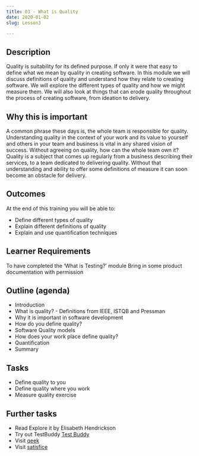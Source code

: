 ```yaml
---
title: 03 - What is Quality
date: 2020-01-02
slug: Lesson3

---
```

## Description

Quality is suitability for its defined purpose. If only it were that easy to define what we mean by quality in creating software. In this module we will discuss definitions of quality and understand how they relate to creating software. We will explore the different types of quality and how we might measure them. We will also look at things that can erode quality throughout the process of creating software, from ideation to delivery.

## Why this is important

A common phrase these days is, the whole team is responsible for quality. Understanding quality in the context of your work and its value to yourself and others in your team and business is vital in any shared vision of success. Without agreeing on quality, how can the whole team own it? Quality is a subject that comes up regularly from a business describing their services, to a team dedicated to delivering quality. Without that understanding and ability to offer some definitions of measure it can soon become an obstacle for delivery.

## Outcomes

At the end of this training you will be able to:

* Define different types of quality
* Explain different definitions of quality
* Explain and use quantification techniques

## Learner Requirements

To have completed the ‘What is Testing?’ module Bring in some product documentation with permission

## Outline (agenda)

* Introduction
* What is quality? - Definitions from IEEE, ISTQB and Pressman
* Why it is important in software development
* How do you define quality?
* Software Quality models
* How does your work place define quality?
* Quantification
* Summary

## Tasks

* Define quality to you
* Define quality where you work
* Measure quality exercise

## Further tasks

* Read Explore it by Elisabeth Hendrickson
* Try out TestBuddy [Test Buddy](https://testbuddy.co/)
* Visit [qeek](https://www.qeek.co/blog)
* Visit [satisfice](http://www.satisfice.com/sbtm/)